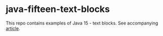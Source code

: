 # java-fifteen-text-blocks
This repo contains examples of Java 15 - text blocks.
See accompanying [article](https://spaghetticodejungle.com/java-15-text-blocks/).